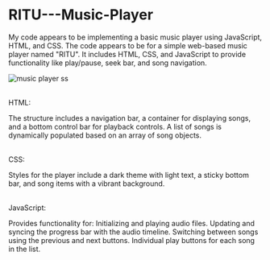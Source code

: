 # RITU---Music-Player
My code appears to be implementing a basic music player using JavaScript, HTML, and CSS.
The code appears to be for a simple web-based music player named "RITU".
It includes HTML, CSS, and JavaScript to provide functionality like play/pause, seek bar, and song navigation.

![music player ss](https://github.com/user-attachments/assets/f95e0d26-28dc-4200-8862-7755e8afc409)


<br>
HTML:

The structure includes a navigation bar, a container for displaying songs, and a bottom control bar for playback controls.
A list of songs is dynamically populated based on an array of song objects.

<br>
CSS:

Styles for the player include a dark theme with light text, a sticky bottom bar, and song items with a vibrant background.

<br>
JavaScript:

Provides functionality for:
Initializing and playing audio files.
Updating and syncing the progress bar with the audio timeline.
Switching between songs using the previous and next buttons.
Individual play buttons for each song in the list.
